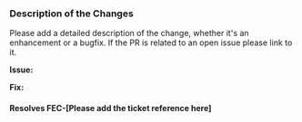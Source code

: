 ### Description of the Changes

Please add a detailed description of the change, whether it's an enhancement or a bugfix.
If the PR is related to an open issue please link to it.

**Issue:**

**Fix:**

#### Resolves FEC-[Please add the ticket reference here]
